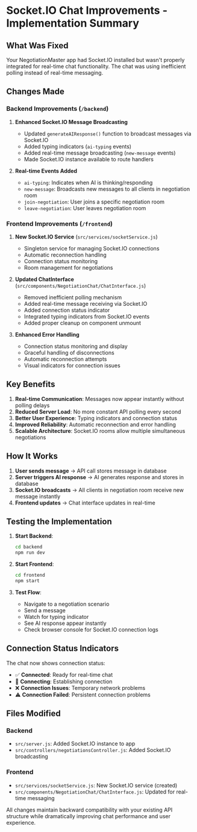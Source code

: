 # Socket.IO Chat Improvements - Implementation Summary

## What Was Fixed

Your NegotiationMaster app had Socket.IO installed but wasn't properly integrated for real-time chat functionality. The chat was using inefficient polling instead of real-time messaging.

## Changes Made

### Backend Improvements (`/backend`)

1. **Enhanced Socket.IO Message Broadcasting**
   - Updated `generateAIResponse()` function to broadcast messages via Socket.IO
   - Added typing indicators (`ai-typing` events)
   - Added real-time message broadcasting (`new-message` events)
   - Made Socket.IO instance available to route handlers

2. **Real-time Events Added**
   - `ai-typing`: Indicates when AI is thinking/responding
   - `new-message`: Broadcasts new messages to all clients in negotiation room
   - `join-negotiation`: User joins a specific negotiation room
   - `leave-negotiation`: User leaves negotiation room

### Frontend Improvements (`/frontend`)

1. **New Socket.IO Service** (`src/services/socketService.js`)
   - Singleton service for managing Socket.IO connections
   - Automatic reconnection handling
   - Connection status monitoring
   - Room management for negotiations

2. **Updated ChatInterface** (`src/components/NegotiationChat/ChatInterface.js`)
   - Removed inefficient polling mechanism
   - Added real-time message receiving via Socket.IO
   - Added connection status indicator
   - Integrated typing indicators from Socket.IO events
   - Added proper cleanup on component unmount

3. **Enhanced Error Handling**
   - Connection status monitoring and display
   - Graceful handling of disconnections
   - Automatic reconnection attempts
   - Visual indicators for connection issues

## Key Benefits

1. **Real-time Communication**: Messages now appear instantly without polling delays
2. **Reduced Server Load**: No more constant API polling every second
3. **Better User Experience**: Typing indicators and connection status
4. **Improved Reliability**: Automatic reconnection and error handling
5. **Scalable Architecture**: Socket.IO rooms allow multiple simultaneous negotiations

## How It Works

1. **User sends message** → API call stores message in database
2. **Server triggers AI response** → AI generates response and stores in database
3. **Socket.IO broadcasts** → All clients in negotiation room receive new message instantly
4. **Frontend updates** → Chat interface updates in real-time

## Testing the Implementation

1. **Start Backend**:
   ```bash
   cd backend
   npm run dev
   ```

2. **Start Frontend**:
   ```bash
   cd frontend
   npm start
   ```

3. **Test Flow**:
   - Navigate to a negotiation scenario
   - Send a message
   - Watch for typing indicator
   - See AI response appear instantly
   - Check browser console for Socket.IO connection logs

## Connection Status Indicators

The chat now shows connection status:
- ✅ **Connected**: Ready for real-time chat
- 🔄 **Connecting**: Establishing connection
- ❌ **Connection Issues**: Temporary network problems
- ⚠️ **Connection Failed**: Persistent connection problems

## Files Modified

### Backend
- `src/server.js`: Added Socket.IO instance to app
- `src/controllers/negotiationsController.js`: Added Socket.IO broadcasting

### Frontend  
- `src/services/socketService.js`: New Socket.IO service (created)
- `src/components/NegotiationChat/ChatInterface.js`: Updated for real-time messaging

All changes maintain backward compatibility with your existing API structure while dramatically improving chat performance and user experience.